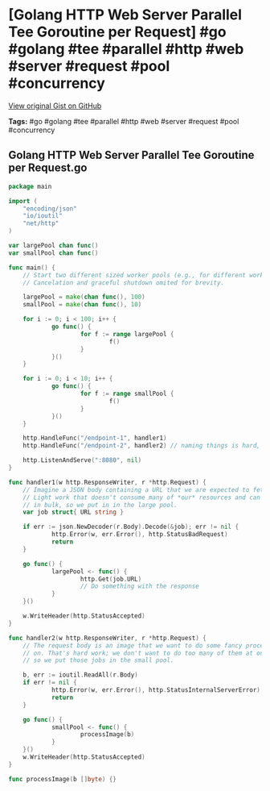 # [Golang HTTP Web Server Parallel Tee Goroutine per Request] #go #golang #tee #parallel #http #web #server #request #pool #concurrency

[View original Gist on GitHub](https://gist.github.com/Integralist/b39b53e7f33970223eca5fb814c6add6)

**Tags:** #go #golang #tee #parallel #http #web #server #request #pool #concurrency

## Golang HTTP Web Server Parallel Tee Goroutine per Request.go

```go
package main

import (
    "encoding/json"
    "io/ioutil"
    "net/http"
)

var largePool chan func()
var smallPool chan func()

func main() {
    // Start two different sized worker pools (e.g., for different workloads).
    // Cancelation and graceful shutdown omited for brevity.

    largePool = make(chan func(), 100)
    smallPool = make(chan func(), 10)

    for i := 0; i < 100; i++ {
            go func() {
                    for f := range largePool {
                            f()
                    }
            }()
    }

    for i := 0; i < 10; i++ {
            go func() {
                    for f := range smallPool {
                            f()
                    }
            }()
    }

    http.HandleFunc("/endpoint-1", handler1)
    http.HandleFunc("/endpoint-2", handler2) // naming things is hard, okay?

    http.ListenAndServe(":8080", nil)
}

func handler1(w http.ResponseWriter, r *http.Request) {
    // Imagine a JSON body containing a URL that we are expected to fetch.
    // Light work that doesn't consume many of *our* resources and can be done
    // in bulk, so we put in in the large pool.
    var job struct{ URL string }

    if err := json.NewDecoder(r.Body).Decode(&job); err != nil {
            http.Error(w, err.Error(), http.StatusBadRequest)
            return
    }

    go func() {
            largePool <- func() {
                    http.Get(job.URL)
                    // Do something with the response
            }
    }()

    w.WriteHeader(http.StatusAccepted)
}

func handler2(w http.ResponseWriter, r *http.Request) {
    // The request body is an image that we want to do some fancy processing
    // on. That's hard work; we don't want to do too many of them at once, so
    // so we put those jobs in the small pool.

    b, err := ioutil.ReadAll(r.Body)
    if err != nil {
            http.Error(w, err.Error(), http.StatusInternalServerError)
            return
    }

    go func() {
            smallPool <- func() {
                    processImage(b)
            }
    }()
    w.WriteHeader(http.StatusAccepted)
}

func processImage(b []byte) {}
```

